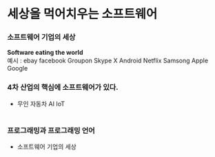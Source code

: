 # 세상을 먹어치우는 소프트웨어 

### 소프트웨어 기업의 세상 <br>
__Software eating the world__
<br>
예시 : ebay facebook Groupon Skype X Android Netflix Samsong Apple Google

### 4차 산업의 핵심에 소프트웨어가 있다. <br>
- 무인 자동차 AI IoT
<br><br>

### 프로그래밍과 프로그래밍 언어
- 소프트웨어 기업의 세상